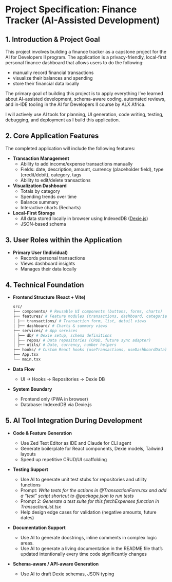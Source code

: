 # Project Specification: Finance Tracker (AI-Assisted Development)


## 1. Introduction & Project Goal

This project involves building a finance tracker as a capstone project for the AI for Developers II program. The application is a privacy-friendly, local-first personal finance dashboard that allows users to do the following:

- manually record financial transactions
- visualize their balances and spending
- store their financial data locally

The primary goal of building this project is to apply everything I’ve learned about AI-assisted development, schema-aware coding, automated reviews, and in-IDE tooling in the AI for Developers II course by ALX Africa.

I will actively use AI tools for planning, UI generation, code writing, testing, debugging, and deployment as I build this application.


## 2. Core Application Features

The completed application will include the following features:

- **Transaction Management**
  - Ability to add income/expense transactions manually
  - Fields: date, description, amount, currency (placeholder field), type (credit/debit), category, tags
  - Ability to edit/delete transactions
- **Visualization Dashboard**
  - Totals by category
  - Spending trends over time
  - Balance summary
  - Interactive charts (Recharts)
- **Local-First Storage**
  - All data stored locally in browser using IndexedDB ([Dexie.js](http://dexie.js))
  - JSON-based schema


## 3. User Roles within the Application

- **Primary User (Individual)**
  - Records personal transactions
  - Views dashboard insights
  - Manages their data locally


## 4. Technical Foundation

- **Frontend Structure (React + Vite)**

  ```bash
  src/
  ├── components/ # Reusable UI components (buttons, forms, charts)
  ├── features/ # Feature modules (transactions, dashboard, categories)
  │ ├── transactions/ # Transaction form, list, detail views
  │ ├── dashboard/ # Charts & summary views
  ├── services/ # App services
  │ ├── db/ # Dexie setup, schema definitions
  │ ├── repos/ # Data repositories (CRUD, future sync adapter)
  │ ├── utils/ # Date, currency, number helpers
  ├── hooks/ # Custom React hooks (useTransactions, useDashboardData)
  ├── App.tsx
  └── main.tsx
  ```

- **Data Flow**

  - UI → Hooks → Repositories → Dexie DB

- **System Boundary**
  - Frontend only (PWA in browser)
  - Database: IndexedDB via Dexie.js

## 5. AI Tool Integration During Development

- **Code & Feature Generation**

  - Use Zed Text Editor as IDE and Claude for CLI agent
  - Generate boilerplate for React components, Dexie models, Tailwind layouts
  - Speed up repetitive CRUD/UI scaffolding

- **Testing Support**

  - Use AI to generate unit test stubs for repositories and utility functions
  - Prompt: _Write tests for the actions in @TransactionForm.tsx and add a “test” script shortcut to @package.json to run tests_
  - Prompt 2: _Generate a test suite for this fetchExpenses function in TransactionList.tsx_
  - Help design edge cases for validation (negative amounts, future dates)

- **Documentation Support**

  - Use AI to generate docstrings, inline comments in complex logic areas.
  - Use AI to generate a living documentation in the README file that’s updated intentionally every time code significantly changes

- **Schema-aware / API-aware Generation**
  - Use AI to draft Dexie schemas, JSON typing
